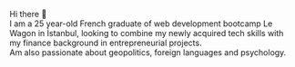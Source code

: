Hi there 👋 <br>
I am a 25 year-old French graduate of web development bootcamp Le Wagon in İstanbul, looking to combine my newly acquired tech skills with my finance background in entrepreneurial projects. <br> Am also passionate about geopolitics, foreign languages and psychology.

<!--
**tournz/tournz** is a ✨ _special_ ✨ repository because its `README.md` (this file) appears on your GitHub profile.

